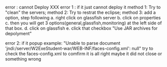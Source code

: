 error : cannot Deploy XXX
error 1 : if it just cannot deploy it
method 1: Try to "clean" the servers;
method 2: Try to restrat the eclipse;
method 3: add a option, step following
            a. right click on glassfish server
            b. click on properties
            c. then you will get 3 options(general,glassfish,monitoring) at the left side of that box.
            d. click on glassfish
            e. click that checkbox "Use JAR archives for depolyment"

error 2: if it popup 
example: "Unable to parse document 'jndi:/server/W2ExeStudent-war/WEB-INF/faces-config.xml': null"
try to check the faces-config.xml to comfirm it is all right
maybe it did not close or something wrong